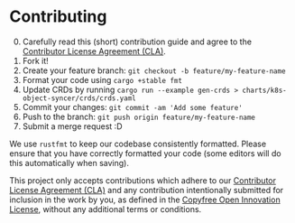 # Contributing

0. Carefully read this (short) contribution guide and agree to the [Contributor License Agreement (CLA)](WAIVER).
1. Fork it!
2. Create your feature branch: `git checkout -b feature/my-feature-name`
3. Format your code using `cargo +stable fmt`
4. Update CRDs by running `cargo run --example gen-crds > charts/k8s-object-syncer/crds/crds.yaml`
5. Commit your changes: `git commit -am 'Add some feature'`
6. Push to the branch: `git push origin feature/my-feature-name`
7. Submit a merge request :D

We use `rustfmt` to keep our codebase consistently formatted. Please ensure that
you have correctly formatted your code (some editors will do this automatically
when saving).

This project only accepts contributions which adhere to our [Contributor License Agreement (CLA)](WAIVER)
and any contribution intentionally submitted for inclusion in the work by you, as defined in the
[Copyfree Open Innovation License](UNLICENSE), without any additional terms or conditions.
